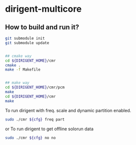 # dirigent-multicore

How to build and run it?
---
```bash
git submodule init
git submodule update


## cmake way
cd ${DIRIGENT_HOME}/cmr
cmake .
make -f Makefile


## make way
cd ${DIRIGENT_HOME}/cmr/pcm
make
cd ${DIRIGENT_HOME}/cmr
make
```

To run dirigent with freq. scale and dynamic partition enabled.
```bash
sudo ./cmr ${cfg} freq part
```

or To run dirigent to get offline solorun data
```bash
sudo ./cmr ${cfg} no no
```